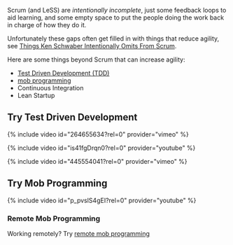 ---
---
Scrum (and LeSS) are *intentionally incomplete*, just some feedback loops to aid learning, and some empty space to put the people doing the work back in charge of how they do it.

Unfortunately these gaps often get filled in with things that reduce agility, see [Things Ken Schwaber Intentionally Omits From Scrum](/things-ken-schwaber-intentionally-omits-from-scrum).

Here are some things beyond Scrum that can increase agility:
* [Test Driven Development (TDD)](#try-test-driven-development)
* [mob programming](#try-mob-programming)
* Continuous Integration
* Lean Startup

## Try Test Driven Development

{% include video id="264655634?rel=0" provider="vimeo" %}

{% include video id="is41fgDrqn0?rel=0" provider="youtube" %}

{% include video id="445554041?rel=0" provider="vimeo" %}

## Try Mob Programming

{% include video id="p_pvslS4gEI?rel=0" provider="youtube" %}

### Remote Mob Programming

Working remotely?  Try [remote mob programming](https://www.remotemobprogramming.org)

